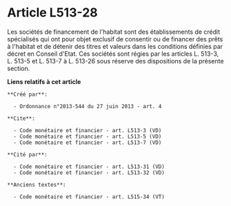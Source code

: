 # Article L513-28

Les sociétés de financement de l'habitat sont des établissements de crédit spécialisés qui ont pour objet exclusif de
consentir ou de financer des prêts à l'habitat et de détenir des titres et valeurs dans les conditions définies par décret en
Conseil d'Etat. Ces sociétés sont régies par les articles L. 513-3, L. 513-5 et L. 513-7 à L. 513-26 sous réserve des
dispositions de la présente section.

**Liens relatifs à cet article**

	**Créé par**:

	  - Ordonnance n°2013-544 du 27 juin 2013 - art. 4

	**Cite**:

	  - Code monétaire et financier - art. L513-3 (VD)
	  - Code monétaire et financier - art. L513-5 (VD)
	  - Code monétaire et financier - art. L513-7 (VD)

	**Cité par**:

	  - Code monétaire et financier - art. L513-31 (VD)
	  - Code monétaire et financier - art. L513-32 (VD)

	**Anciens textes**:

	  - Code monétaire et financier - art. L515-34 (VT)
